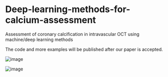 # Deep-learning-methods-for-calcium-assessment
 Assessment of coronary calcification  in intravascular OCT using machine/deep learning methods


The code and more examples will be published after our paper is accepted.

![image](https://github.com/IFF-0303/Deep-learning-methods-for-calcium-assessment/blob/main/Figures/Fully_Automated_Calcium_Detection_Vascular_calcified_case_1.gif)

![image](https://github.com/IFF-0303/Deep-learning-methods-for-calcium-assessment/blob/main/Figures/mvd70-z6sdp.gif)

